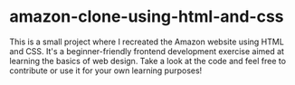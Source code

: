 # amazon-clone-using-html-and-css

 This is a small project where I recreated the Amazon website using HTML and CSS. It's a beginner-friendly frontend development exercise aimed at learning the basics of web design. Take a look at the code and feel free to contribute or use it for your own learning purposes!
